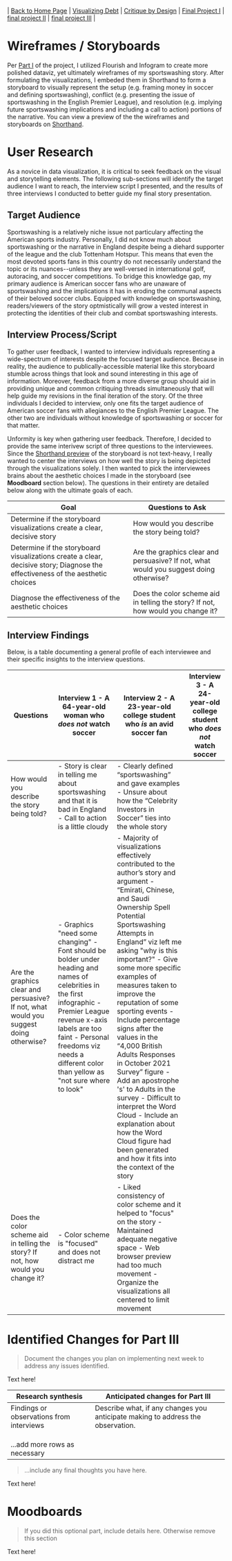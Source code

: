 | [Back to Home Page](https://ecardina.github.io/Data-Viz-Portfolio-Cardinal/) | [Visualizing Debt](https://ecardina.github.io/Data-Viz-Portfolio-Cardinal/visualizing-government-debt) | [Critique by Design](https://ecardina.github.io/Data-Viz-Portfolio-Cardinal/critique-by-design) | [Final Project I](https://ecardina.github.io/Data-Viz-Portfolio-Cardinal/final-project-part-one) | [final project II](final-project-part-two) | [final project III](final-project-part-three) |

# Wireframes / Storyboards
Per [Part I](https://ecardina.github.io/Data-Viz-Portfolio-Cardinal/final-project-part-one) of the project, I utilized Flourish and Infogram to create more polished dataviz, yet ultimately wireframes of my sportswashing story. After formulating the visualizations, I embeded them in Shorthand to form a storyboard to visually represent the setup (e.g. framing money in soccer and defining sportswashing), conflict (e.g. presenting the issue of sportswashing in the English Premier League), and resolution (e.g. implying future sportswashing implications and including a call to action) portions of the narrative. You can view a preview of the the wireframes and storyboards on [Shorthand](https://preview.shorthand.com/XcyWc0vycEkse1BT). 

# User Research 
As a novice in data visualization, it is critical to seek feedback on the visual and storytelling elements. The following sub-sections will identify the target audience I want to reach, the interview script I presented, and the results of three interviews I conducted to better guide my final story presentation. 

## Target Audience
Sportswashing is a relatively niche issue not particulary affecting the American sports industry. Personally, I did not know much about sportswashing or the narrative in England despite being a diehard supporter of the league and the club Tottenham Hotspur. This means that even the most devoted sports fans in this country do not necessarily understand the topic or its nuances--unless they are well-versed in international golf, autoracing, and soccer competitions. To bridge this knowledge gap, my primary audience is American soccer fans who are unaware of sportswashing and the implications it has in eroding the communal aspects of their beloved soccer clubs. Equipped with knowledge on sportswashing, readers/viewers of the story optmistically will grow a vested interest in protecting the identities of their club and combat sportswashing interests. 

## Interview Process/Script
To gather user feedback, I wanted to interview individuals representing a wide-spectrum of interests despite the focused target audience. Because in reality, the audience to publically-accessible material like this storyboard stumble across things that look and sound interesting in this age of information. Moreover, feedback from a more diverse group should aid in providing unique and common critiquing threads simultaneously that will help guide my revisions in the final iteration of the story. Of the three individuals I decided to interview, only one fits the target audience of American soccer fans with allegiances to the English Premier League. The other two are individuals without knowledge of sportswashing or soccer for that matter. 

Unformity is key when gathering user feedback. Therefore, I decided to provide the same interivew script of three questions to the interviewees. Since the [Shorthand preview](https://preview.shorthand.com/XcyWc0vycEkse1BT) of the storyboard is not text-heavy, I really wanted to center the interviews on how well the story is being depicted through the visualizations solely. I then wanted to pick the interviewees brains about the aesthetic choices I made in the storyboard (see **Moodboard** section below). The questions in their entirety are detailed below along with the ultimate goals of each. 

| Goal | Questions to Ask |
|------|------------------|
|  Determine if the storyboard visualizations create a clear, decisive story    | How would you describe the story being told?                 |
|  Determine if the storyboard visualizations create a clear, decisive story;  Diagnose the effectiveness of the aesthetic choices    | Are the graphics clear and persuasive? If not, what would you suggest doing otherwise?                 |
|   Diagnose the effectiveness of the aesthetic choices   |  Does the color scheme aid in telling the story? If not, how would you change it?                |

## Interview Findings
Below, is a table documenting a general profile of each interviewee and their specific insights to the interview questions. 

| Questions               | Interview 1 - A 64-year-old woman who *does not* watch soccer  | Interview 2 - A 23-year-old college student who *is* an avid soccer fan | Interview 3 - A 24-year-old college student who *does not* watch soccer |
|-------------------------|--------------------------------|-------------|-------------|
| How would you describe the story being told?  | - Story is clear in telling me about sportswashing and that it is bad in England<br>- Call to action is a little cloudy| - Clearly defined “sportswashing” and gave examples  - Unsure about how the “Celebrity Investors in Soccer” ties into the whole story           |             |
|  Are the graphics clear and persuasive? If not, what would you suggest doing otherwise?                       |  - Graphics "need some changing"    - Font should be bolder under heading and names of celebrities in the first infographic - Premier League revenue x-axis labels are too faint - Personal freedoms viz needs a different color than yellow as "not sure where to look"                           | - Majority of visualizations effectively contributed to the author’s story and argument      - “Emirati, Chinese, and Saudi Ownership Spell Potential Sportswashing Attempts in England” viz left me asking "why is this important?" - Give some more specific examples of measures taken to improve the reputation of some sporting events - Include percentage signs after the values in the “4,000 British Adults Responses in October 2021 Survey” figure - Add an apostrophe 's' to Adults in the survey - Difficult to interpret the Word Cloud - Include an explanation about how the Word Cloud figure had been generated and how it fits into the context of the story           |             |
|   Does the color scheme aid in telling the story? If not, how would you change it?                       |  - Color scheme is "focused" and does not distract me                              |  - Liked consistency of color scheme and it helped to "focus" on the story - Maintained adequate negative space - Web browser preview had too much movement - Organize the visualizations all centered to limit movement           |             |


# Identified Changes for Part III
> Document the changes you plan on implementing next week to address any issues identified.  

Text here!

| Research synthesis                       | Anticipated changes for Part III                                                |
|------------------------------------------|---------------------------------------------------------------------------------|
| Findings or observations from interviews | Describe what, if any changes you anticipate making to address the observation. |
|                                          |                                                                                 |
|                                          |                                                                                 |
|                                          |                                                                                 |
| ...add more rows as necessary            |                                                                                 |

> ...include any final thoughts you have here. 

Text here!

# Moodboards
> If you did this optional part, include details here.  Otherwise remove this section

Text here!
